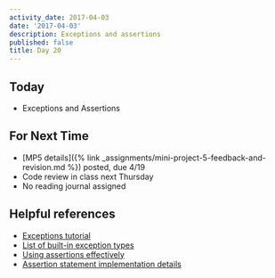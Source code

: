 ```yaml
---
activity_date: 2017-04-03
date: '2017-04-03'
description: Exceptions and assertions
published: false
title: Day 20
---
```


## Today

* Exceptions and Assertions

## For Next Time

* [MP5 details]({% link _assignments/mini-project-5-feedback-and-revision.md %}) posted, due 4/19
* Code review in class next Thursday
* No reading journal assigned

## Helpful references

* [Exceptions tutorial](https://docs.python.org/2/tutorial/errors.html)
* [List of built-in exception types](https://docs.python.org/2/library/exceptions.html)
* [Using assertions effectively](https://wiki.python.org/moin/UsingAssertionsEffectively)
* [Assertion statement implementation details](https://docs.python.org/2/reference/simple_stmts.html#the-assert-statement)

